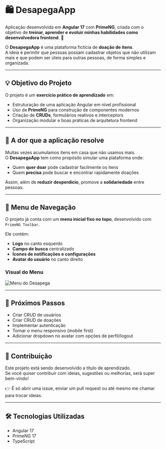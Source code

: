 # 🛍️ DesapegaApp

Aplicação desenvolvida em **Angular 17** com **PrimeNG**, criada com o objetivo de **treinar, aprender e evoluir minhas habilidades como desenvolvedora frontend**. 🚀

O **DesapegaApp** é uma plataforma fictícia de **doação de itens**.  
A ideia é permitir que pessoas possam cadastrar objetos que não utilizam mais e que podem ser úteis para outras pessoas, de forma simples e organizada.

---

## 💡 Objetivo do Projeto

O projeto é um **exercício prático de aprendizado** em:

- Estruturação de uma aplicação Angular em nível profissional
- Uso de **PrimeNG** para construção de componentes modernos
- Criação de **CRUDs**, formulários reativos e interceptors
- Organização modular e boas práticas de arquitetura frontend

---

## 🎯 A dor que a aplicação resolve

Muitas vezes acumulamos itens em casa que não usamos mais.  
O **DesapegaApp** tem como propósito simular uma plataforma onde:

- Quem **quer doar** pode cadastrar facilmente os itens
- Quem **precisa** pode buscar e encontrar rapidamente doações

Assim, além de **reduzir desperdício**, promove a **solidariedade** entre pessoas.

---

## 📌 Menu de Navegação

O projeto já conta com um **menu inicial fixo no topo**, desenvolvido com `PrimeNG Toolbar`.

Ele contém:

- **Logo** no canto esquerdo
- **Campo de busca** centralizado
- **Ícones de notificações e configurações**
- **Avatar do usuário** no canto direito

### Visual do Menu

![Menu do Desapega](docs/menu.png)

---

## 🚀 Próximos Passos

- Criar CRUD de usuários
- Criar CRUD de doações
- Implementar autenticação
- Tornar o menu responsivo (mobile first)
- Adicionar dropdown no avatar com opções de perfil/logout

---

## 🤝 Contribuição

Este projeto está sendo desenvolvido a título de aprendizado.  
Se você quiser contribuir com ideias, sugestões ou melhorias, será super bem-vindo!

👉 É só abrir uma issue, enviar um pull request ou até mesmo me chamar para trocar ideias.

---

## 🛠️ Tecnologias Utilizadas

- Angular 17
- PrimeNG 17
- TypeScript